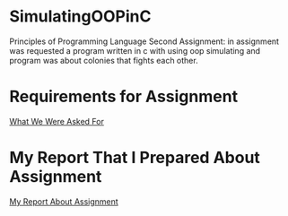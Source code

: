 # SimulatingOOPinC
Principles of Programming Language Second Assignment: in assignment was requested a program written in c with using oop simulating and program was about colonies that fights each other.

# Requirements for Assignment
[What We Were Asked For](RequestedRequirements.pdf)

# My Report That I Prepared About Assignment
[My Report About Assignment](Report.pdf)

